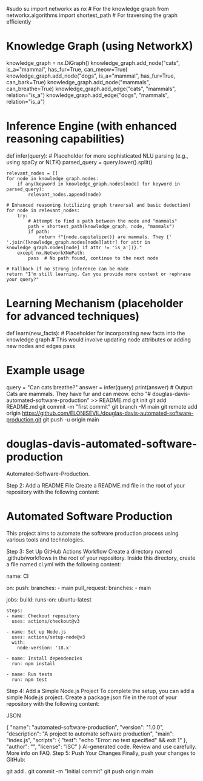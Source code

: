 #sudo su 
import networkx as nx  # For the knowledge graph
from networkx.algorithms import shortest_path  # For traversing the graph efficiently

# Knowledge Graph (using NetworkX)
knowledge_graph = nx.DiGraph()
knowledge_graph.add_node("cats", is_a="mammal", has_fur=True, can_meow=True)
knowledge_graph.add_node("dogs", is_a="mammal", has_fur=True, can_bark=True)
knowledge_graph.add_node("mammals", can_breathe=True)
knowledge_graph.add_edge("cats", "mammals", relation="is_a")
knowledge_graph.add_edge("dogs", "mammals", relation="is_a")

# Inference Engine (with enhanced reasoning capabilities)
def infer(query):
    # Placeholder for more sophisticated NLU parsing (e.g., using spaCy or NLTK)
    parsed_query = query.lower().split() 

    relevant_nodes = []
    for node in knowledge_graph.nodes:
        if any(keyword in knowledge_graph.nodes[node] for keyword in parsed_query):
            relevant_nodes.append(node)

    # Enhanced reasoning (utilizing graph traversal and basic deduction)
    for node in relevant_nodes:
        try:
            # Attempt to find a path between the node and "mammals"
            path = shortest_path(knowledge_graph, node, "mammals")
            if path:
                return f"{node.capitalize()} are mammals. They {' '.join([knowledge_graph.nodes[node][attr] for attr in knowledge_graph.nodes[node] if attr != 'is_a'])}." 
        except nx.NetworkXNoPath:
            pass  # No path found, continue to the next node

    # Fallback if no strong inference can be made
    return "I'm still learning. Can you provide more context or rephrase your query?"

# Learning Mechanism (placeholder for advanced techniques)
def learn(new_facts):
    # Placeholder for incorporating new facts into the knowledge graph
    # This would involve updating node attributes or adding new nodes and edges
    pass

# Example usage
query = "Can cats breathe?"
answer = infer(query)
print(answer)  # Output: Cats are mammals. They have fur and can meow.
echo "# douglas-davis-automated-software-production" >> README.md
git init
git add README.md
git commit -m "first commit"
git branch -M main
git remote add origin https://github.com/ELONISEVIL/douglas-davis-automated-software-production.git
git push -u origin main 
# douglas-davis-automated-software-production
Automated-Software-Production.

Step 2: Add a README File
Create a README.md file in the root of your repository with the following content:

# Automated Software Production

This project aims to automate the software production process using various tools and technologies.

Step 3: Set Up GitHub Actions Workflow
Create a directory named .github/workflows in the root of your repository. Inside this directory, create a file named ci.yml with the following content:

name: CI

on:
  push:
    branches:
      - main
  pull_request:
    branches:
      - main

jobs:
  build:
    runs-on: ubuntu-latest

    steps:
    - name: Checkout repository
      uses: actions/checkout@v3

    - name: Set up Node.js
      uses: actions/setup-node@v3
      with:
        node-version: '18.x'

    - name: Install dependencies
      run: npm install

    - name: Run tests
      run: npm test

Step 4: Add a Simple Node.js Project
To complete the setup, you can add a simple Node.js project. Create a package.json file in the root of your repository with the following content:

JSON

{
  "name": "automated-software-production",
  "version": "1.0.0",
  "description": "A project to automate software production",
  "main": "index.js",
  "scripts": {
    "test": "echo \"Error: no test specified\" && exit 1"
  },
  "author": "",
  "license": "ISC"
}
AI-generated code. Review and use carefully. More info on FAQ.
Step 5: Push Your Changes
Finally, push your changes to GitHub:

git add .
git commit -m "Initial commit"
git push origin main
